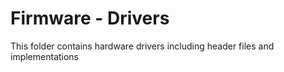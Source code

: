 # Firmware - Drivers

This folder contains hardware drivers including header files and implementations
